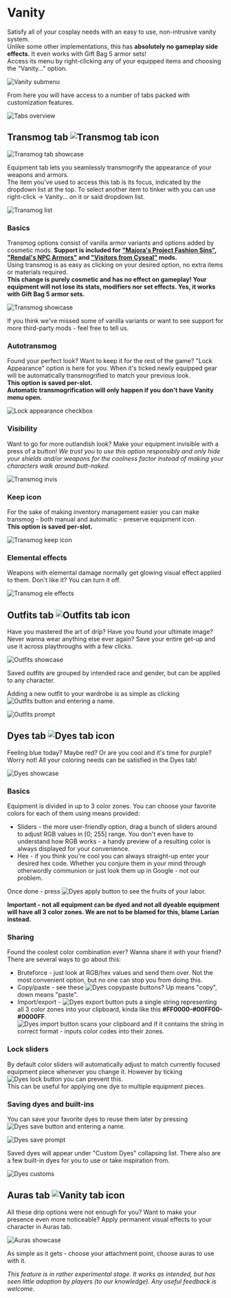 # Vanity
Satisfy all of your cosplay needs with an easy to use, non-intrusive vanity system.  
Unlike some other implementations, this has **absolutely no gameplay side effects**. It even works with Gift Bag 5 armor sets!  
Access its menu by right-clicking any of your equipped items and choosing the "Vanity..." option.  

![Vanity submenu](img/vanity/submenu.png)

From here you will have access to a number of tabs packed with customization features.  

![Tabs overview](img/vanity/tabs.png)

## Transmog tab ![Transmog tab icon](img/vanity/transmog_tab_icon.png)

![Transmog tab showcase](img/vanity/transmog_tab.png)

Equipment tab lets you seamlessly transmogrify the appearance of your weapons and armors.  
The item you've used to access this tab is its focus, indicated by the dropdown list at the top. To select another item to tinker with you can use right-click -> Vanity... on it or said dropdown list.  

![Transmog list](img/vanity/transmog_list.png)

### Basics
Transmog options consist of vanilla armor variants and options added by cosmetic mods. **Support is included for ["Majora's Project Fashion Sins"](https://steamcommunity.com/sharedfiles/filedetails/?id=1815898410), ["Rendal's NPC Armors"](https://steamcommunity.com/sharedfiles/filedetails/?id=1515827226) and ["Visitors from Cyseal"](https://steamcommunity.com/sharedfiles/filedetails/?id=2828485171) mods.**  
Using transmog is as easy as clicking on your desired option, no extra items or materials required.  
**This change is purely cosmetic and has no effect on gameplay! Your equipment will not lose its stats, modifiers nor set effects. Yes, it works with Gift Bag 5 armor sets.**  

![Transmog showcase](img/vanity/transmog_demo.png)  

If you think we've missed some of vanilla variants or want to see support for more third-party mods - feel free to tell us.

### Autotransmog
Found your perfect look? Want to keep it for the rest of the game? "Lock Appearance" option is here for you. When it's ticked newly equipped gear will be automatically transmogrified to match your previous look.  
**This option is saved per-slot.**  
**Automatic transmogrification will only happen if you don't have Vanity menu open.**  

![Lock appearance checkbox](img/vanity/lock_appearance.png)

### Visibility
Want to go for more outlandish look? Make your equipment invisible with a press of a button! *We trust you to use this option responsibly and only hide your shields and/or weapons for the coolness factor instead of making your characters walk around butt-naked.*  

![Transmog invis](img/vanity/transmog_visibility.png)

### Keep icon
For the sake of making inventory management easier you can make transmog - both manual and automatic - preserve equipment icon.  
**This option is saved per-slot.**  

![Transmog keep icon](img/vanity/keep_icon_showcase.png)

### Elemental effects
Weapons with elemental damage normally get glowing visual effect applied to them. Don't like it? You can turn it off.  

![Transmog ele effects](img/vanity/ele_effects.png)

## Outfits tab ![Outfits tab icon](img/vanity/transmog_tab_icon.png)
Have you mastered the art of drip? Have you found your ultimate image? Never wanna wear anything else ever again? Save your entire get-up and use it across playthroughs with a few clicks.  

![Outfits showcase](img/vanity/outfits_showcase.png)

Saved outfits are grouped by intended race and gender, but can be applied to any character.  

Adding a new outfit to your wardrobe is as simple as clicking ![Outfits button](img/vanity/outfits_button.png) and entering a name.

![Outfits prompt](img/vanity/outfits_prompt.png)

## Dyes tab ![Dyes tab icon](img/vanity/dyes_tab_icon.png)
Feeling blue today? Maybe red? Or are you cool and it's time for purple? Worry not! All your coloring needs can be satisfied in the Dyes tab!  

![Dyes showcase](img/vanity/dyes_showcase.png)

### Basics
Equipment is divided in up to 3 color zones. You can choose your favorite colors for each of them using means provided:  

+ Sliders - the more user-friendly option, drag a bunch of sliders around to adjust RGB values in [0; 255] range. You don't even have to understand how RGB works - a handy preview of a resulting color is always displayed for your convenience.  
+ Hex - if you think you're cool you can always straight-up enter your desired hex code. Whether you conjure them in your mind through otherwordly communion or just look them up in Google - not our problem.  

Once done - press ![Dyes apply button](img/vanity/dyes_apply_button.png) to see the fruits of your labor.

**Important - not all equipment can be dyed and not all dyeable equipment will have all 3 color zones. We are not to be blamed for this, blame Larian instead.**

### Sharing
Found the coolest color combination ever? Wanna share it with your friend? There are several ways to go about this:

+ Bruteforce - just look at RGB/hex values and send them over. Not the most convenient option, but no one can stop you from doing this.
+ Copy/paste - see these ![Dyes copypaste buttons](img/vanity/dyes_copypaste_buttons.png)? Up means "copy", down means "paste".
+ Import/export - ![Dyes export button](img/vanity/dyes_export_button.png) puts a single string representing all 3 color zones into your clipboard, kinda like this **#FF0000-#00FF00-#0000FF**.  
![Dyes import button](img/vanity/dyes_import_button.png) scans your clipboard and if it contains the string in correct format - inputs color codes into their zones.  

### Lock sliders
By default color sliders will automatically adjust to match currently focused equipment piece whenever you change it. However by ticking ![Dyes lock button](img/vanity/dyes_lock.png) you can prevent this.  
This can be useful for applying one dye to multiple equipment pieces.  

### Saving dyes and built-ins
You can save your favorite dyes to reuse them later by pressing ![Dyes save button](img/vanity/dyes_save_button.png) and entering a name.  

![Dyes save prompt](img/vanity/dyes_prompt.png)

Saved dyes will appear under "Custom Dyes" collapsing list. There also are a few built-in dyes for you to use or take inspiration from.  

![Dyes customs](img/vanity/dyes_custom.png)

## Auras tab ![Vanity tab icon](img/vanity/transmog_tab_icon.png)
All these drip options were not enough for you? Want to make your presence even more noticeable? Apply permanent visual effects to your character in Auras tab.  

![Auras showcase](img/vanity/auras_showcase.png)

As simple as it gets - choose your attachment point, choose auras to use with it.  

*This feature is in rather experimental stage. It works as intended, but has seen little adoption by players (to our knowledge). Any useful feedback is welcome.*  
